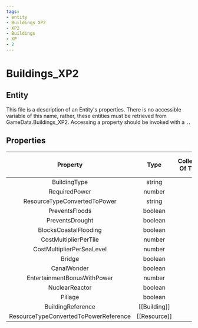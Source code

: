 ```yaml
---
tags:
- entity
- Buildings_XP2
- XP2
- Buildings
- XP
- 2
---
```

# Buildings_XP2
## Entity
This file is a description of an Entity's properties. There is no accessible variable of this name, rather, these entities must be retrieved from GameData.Buildings_XP2. Accessing a property should be invoked with a `.`.
## Properties
|	Property	|	Type	|	Collection Of Type?	|	May Be Nil?	|	Default	|	References	|	Key	|	Notes	|
|	:-:	|	:-:	|	:-:	|	:-:	|	:-:	|	:-:	|	:-:	|	-:	|
|	BuildingType	|	string	|		|		|		|	[[Building]].BuildingType	|	✓	|	|
|	RequiredPower	|	number	|		|		|	0	|		|		|	|
|	ResourceTypeConvertedToPower	|	string	|		|	✓	|		|	[[Resource]].ResourceType	|		|	|
|	PreventsFloods	|	boolean	|		|		|	0	|		|		|	|
|	PreventsDrought	|	boolean	|		|		|	0	|		|		|	|
|	BlocksCoastalFlooding	|	boolean	|		|		|	0	|		|		|	|
|	CostMultiplierPerTile	|	number	|		|		|	0	|		|		|	|
|	CostMultiplierPerSeaLevel	|	number	|		|		|	0	|		|		|	|
|	Bridge	|	boolean	|		|		|	0	|		|		|	|
|	CanalWonder	|	boolean	|		|		|	0	|		|		|	|
|	EntertainmentBonusWithPower	|	number	|		|		|	0	|		|		|	|
|	NuclearReactor	|	boolean	|		|		|	0	|		|		|	|
|	Pillage	|	boolean	|		|		|	1	|		|		|	|
|	BuildingReference	|	[[Building]]	|		|	✓	|		|		|		|	|
|	ResourceTypeConvertedToPowerReference	|	[[Resource]]	|		|	✓	|		|		|		|	|
